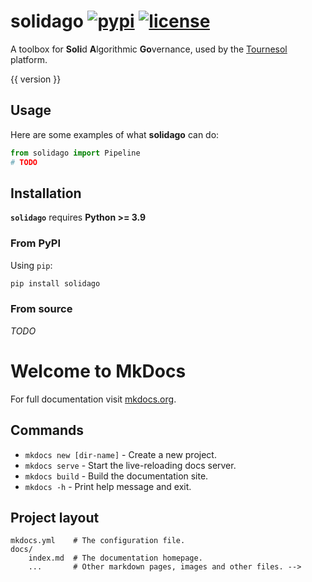 # solidago [![pypi](https://img.shields.io/pypi/v/solidago.svg?color=%2334D058)](https://pypi.python.org/pypi/solidago) [![license](https://img.shields.io/pypi/l/solidago)](https://github.com/tournesol-app/tournesol/blob/main/solidago/README.md#copyright--license)

A toolbox for **Soli**d **A**lgorithmic **Go**vernance, used by the [Tournesol](https://tournesol.app) platform.

{{ version }}


## Usage

Here are some examples of what **solidago** can do:

```py title="Pipeline Usage"
from solidago import Pipeline
# TODO
```

## Installation

**`solidago`** requires **Python >= 3.9**

### From PyPI

Using `pip`:

```bash
pip install solidago
```


### From source

_TODO_



# Welcome to MkDocs

For full documentation visit [mkdocs.org](https://www.mkdocs.org).

## Commands

* `mkdocs new [dir-name]` - Create a new project.
* `mkdocs serve` - Start the live-reloading docs server.
* `mkdocs build` - Build the documentation site.
* `mkdocs -h` - Print help message and exit.

## Project layout

    mkdocs.yml    # The configuration file.
    docs/
        index.md  # The documentation homepage.
        ...       # Other markdown pages, images and other files. -->
